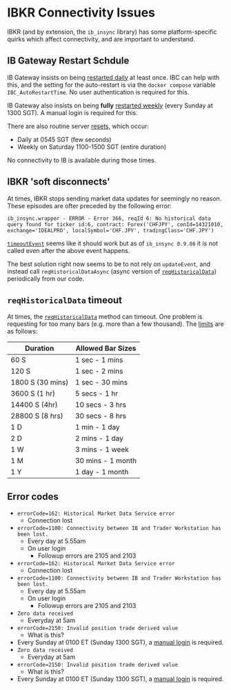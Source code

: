 # IBKR Connectivity Issues

IBKR (and by extension, the `ib_insync` library) has some platform-specific quirks which affect connectivity, and are important to understand.

## IB Gateway Restart Schdule

IB Gateway insists on being [restarted daily] at least once. IBC can help with this, and the setting for the auto-restart is via the `docker compose` variable `IBC_AutoRestartTime`. No user authentication is required for this.

IB Gateway also insists on being **fully** [restarted weekly] (every Sunday at 1300 SGT). A manual login is required for this.

There are also routine server [resets], which occur:

-   Daily at 0545 SGT (few seconds)
-   Weekly on Saturday 1100-1500 SGT (entire duration)

No connectivity to IB is available during those times.

## IBKR 'soft disconnects'

At times, IBKR stops sending market data updates for seemingly no reason. These episodes are ofter preceded by the following error:

```
ib_insync.wrapper - ERROR - Error 366, reqId 6: No historical data query found for ticker id:6, contract: Forex('CHFJPY', conId=14321010, exchange='IDEALPRO', localSymbol='CHF.JPY', tradingClass='CHF.JPY')
```

[`timeoutEvent`][timeoutEvent] seems like it should work but as of `ib_insync 0.9.86` it is not called even after the above event happens.

The best solution right now seems to be to not rely on `updateEvent`, and instead call `reqHistoricalDataAsync` (async version of [`reqHistoricalData`][reqHistoricalData]) periodically from our code.

## `reqHistoricalData` timeout

At times, the [`reqHistoricalData`][reqHistoricalData] method can timeout. One problem is requesting for too many bars (e.g. more than a few thousand). The [limits] are as follows:

| Duration         | Allowed Bar Sizes |
| ---------------- | ----------------- |
| 60 S             | 1 sec - 1 mins    |
| 120 S            | 1 sec - 2 mins    |
| 1800 S (30 mins) | 1 sec - 30 mins   |
| 3600 S (1 hr)    | 5 secs - 1 hr     |
| 14400 S (4hr)    | 10 secs - 3 hrs   |
| 28800 S (8 hrs)  | 30 secs - 8 hrs   |
| 1 D              | 1 min - 1 day     |
| 2 D              | 2 mins - 1 day    |
| 1 W              | 3 mins - 1 week   |
| 1 M              | 30 mins - 1 month |
| 1 Y              | 1 day - 1 month   |

## Error codes

-   `errorCode=162: Historical Market Data Service error`
    -   Connection lost
-   `errorCode=1100: Connectivity between IB and Trader Workstation has been lost.`
    -   Every day at 5.55am
    -   On user login
        -   Followup errors are 2105 and 2103
-   `errorCode=162: Historical Market Data Service error`
    -   Connection lost
-   `errorCode=1100: Connectivity between IB and Trader Workstation has been lost.`
    -   Every day at 5.55am
    -   On user login
        -   Followup errors are 2105 and 2103
-   `Zero data received`
    -   Everyday at 5am
-   `errorCode=2150: Invalid position trade derived value`
    -   What is this?
-   Every Sunday at 0100 ET (Sunday 1300 SGT), a [manual login](https://www.ibkrguides.com/tws/usersguidebook/configuretws/auto_restart_info.htm) is required.
-   `Zero data received`
    -   Everyday at 5am
-   `errorCode=2150: Invalid position trade derived value`
    -   What is this?
-   Every Sunday at 0100 ET (Sunday 1300 SGT), a [manual login](https://www.ibkrguides.com/tws/usersguidebook/configuretws/auto_restart_info.htm) is required.

[restarted daily]: https://github.com/IbcAlpha/IBC/blob/ff041039e9f21369ebb3adb28dfda88a058237cd/resources/config.ini#L523
[restarted weekly]: https://www.ibkrguides.com/tws/usersguidebook/configuretws/auto_restart_info.htm
[resets]: https://www.interactivebrokers.com/en/index.php?f=2225
[timeoutEvent]: https://ib-insync.readthedocs.io/api.html#module-ib_insync.ib
[reqHistoricalData]: https://ib-insync.readthedocs.io/api.html#ib_insync.ib.IB.reqHistoricalData
[limits]: https://interactivebrokers.github.io/tws-api/historical_limitations.html
